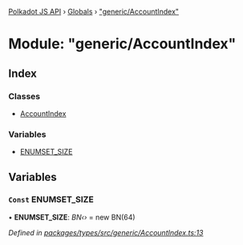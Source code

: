 [Polkadot JS API](../README.md) › [Globals](../globals.md) › ["generic/AccountIndex"](_generic_accountindex_.md)

# Module: "generic/AccountIndex"

## Index

### Classes

* [AccountIndex](../classes/_generic_accountindex_.accountindex.md)

### Variables

* [ENUMSET_SIZE](_generic_accountindex_.md#const-enumset_size)

## Variables

### `Const` ENUMSET_SIZE

• **ENUMSET_SIZE**: *BN‹›* = new BN(64)

*Defined in [packages/types/src/generic/AccountIndex.ts:13](https://github.com/polkadot-js/api/blob/f8f7e92da4/packages/types/src/generic/AccountIndex.ts#L13)*
